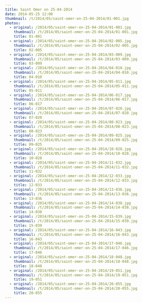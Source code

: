 ```yaml
---
title: Saint Omer on 25-04-2014
date: 2014-05-25 12:00
thumbnail: /t/2014/05/saint-omer-on-25-04-2014/01-001.jpg
photos:
  - original: /2014/05/saint-omer-on-25-04-2014/01-001.jpg
    thumbnail: /t/2014/05/saint-omer-on-25-04-2014/01-001.jpg
    title: 01-001
  - original: /2014/05/saint-omer-on-25-04-2014/02-005.jpg
    thumbnail: /t/2014/05/saint-omer-on-25-04-2014/02-005.jpg
    title: 02-005
  - original: /2014/05/saint-omer-on-25-04-2014/03-009.jpg
    thumbnail: /t/2014/05/saint-omer-on-25-04-2014/03-009.jpg
    title: 03-009
  - original: /2014/05/saint-omer-on-25-04-2014/04-010.jpg
    thumbnail: /t/2014/05/saint-omer-on-25-04-2014/04-010.jpg
    title: 04-010
  - original: /2014/05/saint-omer-on-25-04-2014/05-011.jpg
    thumbnail: /t/2014/05/saint-omer-on-25-04-2014/05-011.jpg
    title: 05-011
  - original: /2014/05/saint-omer-on-25-04-2014/06-017.jpg
    thumbnail: /t/2014/05/saint-omer-on-25-04-2014/06-017.jpg
    title: 06-017
  - original: /2014/05/saint-omer-on-25-04-2014/07-020.jpg
    thumbnail: /t/2014/05/saint-omer-on-25-04-2014/07-020.jpg
    title: 07-020
  - original: /2014/05/saint-omer-on-25-04-2014/08-023.jpg
    thumbnail: /t/2014/05/saint-omer-on-25-04-2014/08-023.jpg
    title: 08-023
  - original: /2014/05/saint-omer-on-25-04-2014/09-025.jpg
    thumbnail: /t/2014/05/saint-omer-on-25-04-2014/09-025.jpg
    title: 09-025
  - original: /2014/05/saint-omer-on-25-04-2014/10-028.jpg
    thumbnail: /t/2014/05/saint-omer-on-25-04-2014/10-028.jpg
    title: 10-028
  - original: /2014/05/saint-omer-on-25-04-2014/11-032.jpg
    thumbnail: /t/2014/05/saint-omer-on-25-04-2014/11-032.jpg
    title: 11-032
  - original: /2014/05/saint-omer-on-25-04-2014/12-033.jpg
    thumbnail: /t/2014/05/saint-omer-on-25-04-2014/12-033.jpg
    title: 12-033
  - original: /2014/05/saint-omer-on-25-04-2014/13-036.jpg
    thumbnail: /t/2014/05/saint-omer-on-25-04-2014/13-036.jpg
    title: 13-036
  - original: /2014/05/saint-omer-on-25-04-2014/14-038.jpg
    thumbnail: /t/2014/05/saint-omer-on-25-04-2014/14-038.jpg
    title: 14-038
  - original: /2014/05/saint-omer-on-25-04-2014/15-039.jpg
    thumbnail: /t/2014/05/saint-omer-on-25-04-2014/15-039.jpg
    title: 15-039
  - original: /2014/05/saint-omer-on-25-04-2014/16-043.jpg
    thumbnail: /t/2014/05/saint-omer-on-25-04-2014/16-043.jpg
    title: 16-043
  - original: /2014/05/saint-omer-on-25-04-2014/17-046.jpg
    thumbnail: /t/2014/05/saint-omer-on-25-04-2014/17-046.jpg
    title: 17-046
  - original: /2014/05/saint-omer-on-25-04-2014/18-048.jpg
    thumbnail: /t/2014/05/saint-omer-on-25-04-2014/18-048.jpg
    title: 18-048
  - original: /2014/05/saint-omer-on-25-04-2014/19-051.jpg
    thumbnail: /t/2014/05/saint-omer-on-25-04-2014/19-051.jpg
    title: 19-051
  - original: /2014/05/saint-omer-on-25-04-2014/20-055.jpg
    thumbnail: /t/2014/05/saint-omer-on-25-04-2014/20-055.jpg
    title: 20-055
---
```


